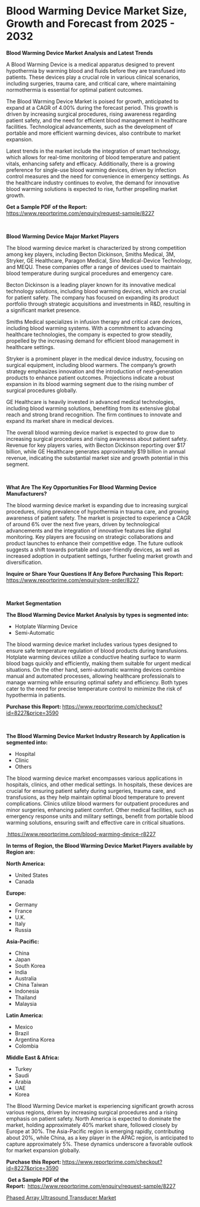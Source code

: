 <p><h1>Blood Warming Device Market Size, Growth and Forecast from 2025 - 2032</h1></p><p><strong>Blood Warming Device Market Analysis and Latest Trends</strong></p>
<p><p>A Blood Warming Device is a medical apparatus designed to prevent hypothermia by warming blood and fluids before they are transfused into patients. These devices play a crucial role in various clinical scenarios, including surgeries, trauma care, and critical care, where maintaining normothermia is essential for optimal patient outcomes.</p><p>The Blood Warming Device Market is poised for growth, anticipated to expand at a CAGR of 4.00% during the forecast period. This growth is driven by increasing surgical procedures, rising awareness regarding patient safety, and the need for efficient blood management in healthcare facilities. Technological advancements, such as the development of portable and more efficient warming devices, also contribute to market expansion.</p><p>Latest trends in the market include the integration of smart technology, which allows for real-time monitoring of blood temperature and patient vitals, enhancing safety and efficacy. Additionally, there is a growing preference for single-use blood warming devices, driven by infection control measures and the need for convenience in emergency settings. As the healthcare industry continues to evolve, the demand for innovative blood warming solutions is expected to rise, further propelling market growth.</p></p>
<p><strong>Get a Sample PDF of the Report:&nbsp;</strong> <a href="https://www.reportprime.com/enquiry/request-sample/8227?utm_campaign=3557&utm_medium=2&utm_source=Github&utm_content=ia&utm_term=19032025&utm_id=blood-warming-device">https://www.reportprime.com/enquiry/request-sample/8227</a></p>
<p>&nbsp;</p>
<p><strong>Blood Warming Device Major Market Players</strong></p>
<p><p>The blood warming device market is characterized by strong competition among key players, including Becton Dickinson, Smiths Medical, 3M, Stryker, GE Healthcare, Paragon Medical, Sino Medical-Device Technology, and MEQU. These companies offer a range of devices used to maintain blood temperature during surgical procedures and emergency care.</p><p>Becton Dickinson is a leading player known for its innovative medical technology solutions, including blood warming devices, which are crucial for patient safety. The company has focused on expanding its product portfolio through strategic acquisitions and investments in R&D, resulting in a significant market presence.</p><p>Smiths Medical specializes in infusion therapy and critical care devices, including blood warming systems. With a commitment to advancing healthcare technologies, the company is expected to grow steadily, propelled by the increasing demand for efficient blood management in healthcare settings.</p><p>Stryker is a prominent player in the medical device industry, focusing on surgical equipment, including blood warmers. The company’s growth strategy emphasizes innovation and the introduction of next-generation products to enhance patient outcomes. Projections indicate a robust expansion in its blood warming segment due to the rising number of surgical procedures globally.</p><p>GE Healthcare is heavily invested in advanced medical technologies, including blood warming solutions, benefiting from its extensive global reach and strong brand recognition. The firm continues to innovate and expand its market share in medical devices.</p><p>The overall blood warming device market is expected to grow due to increasing surgical procedures and rising awareness about patient safety. Revenue for key players varies, with Becton Dickinson reporting over $17 billion, while GE Healthcare generates approximately $19 billion in annual revenue, indicating the substantial market size and growth potential in this segment.</p></p>
<p>&nbsp;</p>
<p><strong>What Are The Key Opportunities For Blood Warming Device Manufacturers?</strong></p>
<p><p>The blood warming device market is expanding due to increasing surgical procedures, rising prevalence of hypothermia in trauma care, and growing awareness of patient safety. The market is projected to experience a CAGR of around 6% over the next five years, driven by technological advancements and the integration of innovative features like digital monitoring. Key players are focusing on strategic collaborations and product launches to enhance their competitive edge. The future outlook suggests a shift towards portable and user-friendly devices, as well as increased adoption in outpatient settings, further fueling market growth and diversification.</p></p>
<p><strong>Inquire or Share Your Questions If Any Before Purchasing This Report:</strong> <a href="https://www.reportprime.com/enquiry/pre-order/8227?utm_campaign=3557&utm_medium=2&utm_source=Github&utm_content=ia&utm_term=19032025&utm_id=blood-warming-device">https://www.reportprime.com/enquiry/pre-order/8227</a></p>
<p>&nbsp;</p>
<p><strong>Market Segmentation</strong></p>
<p><strong>The Blood Warming Device Market Analysis by types is segmented into:</strong></p>
<p><ul><li>Hotplate Warming Device</li><li>Semi-Automatic</li></ul></p>
<p><p>The blood warming device market includes various types designed to ensure safe temperature regulation of blood products during transfusions. Hotplate warming devices utilize a conductive heating surface to warm blood bags quickly and efficiently, making them suitable for urgent medical situations. On the other hand, semi-automatic warming devices combine manual and automated processes, allowing healthcare professionals to manage warming while ensuring optimal safety and efficiency. Both types cater to the need for precise temperature control to minimize the risk of hypothermia in patients.</p></p>
<p><strong>Purchase this Report:&nbsp;</strong><a href="https://www.reportprime.com/checkout?id=8227&price=3590&utm_campaign=3557&utm_medium=2&utm_source=Github&utm_content=ia&utm_term=19032025&utm_id=blood-warming-device">https://www.reportprime.com/checkout?id=8227&price=3590</a></p>
<p>&nbsp;</p>
<p><strong>The Blood Warming Device Market Industry Research by Application is segmented into:</strong></p>
<p><ul><li>Hospital</li><li>Clinic</li><li>Others</li></ul></p>
<p><p>The blood warming device market encompasses various applications in hospitals, clinics, and other medical settings. In hospitals, these devices are crucial for ensuring patient safety during surgeries, trauma care, and transfusions, as they help maintain optimal blood temperature to prevent complications. Clinics utilize blood warmers for outpatient procedures and minor surgeries, enhancing patient comfort. Other medical facilities, such as emergency response units and military settings, benefit from portable blood warming solutions, ensuring swift and effective care in critical situations.</p></p>
<p><a href="https://www.reportprime.com/blood-warming-device-r8227?utm_campaign=3557&utm_medium=2&utm_source=Github&utm_content=ia&utm_term=19032025&utm_id=blood-warming-device">&nbsp;https://www.reportprime.com/blood-warming-device-r8227</a></p>
<p><strong>In terms of Region, the Blood Warming Device Market Players available by Region are:</strong></p>
<p>
    <p> <strong> North America: </strong>
        <ul>
            <li>United States</li>
            <li>Canada</li>
        </ul>
        </p> 
    <p> <strong> Europe: </strong>
        <ul>
            <li>Germany</li>
            <li>France</li>
            <li>U.K.</li>
            <li>Italy</li>
            <li>Russia</li>
        </ul>
        </p> 
    <p> <strong> Asia-Pacific: </strong>
        <ul>
            <li>China</li>
            <li>Japan</li>
            <li>South Korea</li>
            <li>India</li>
            <li>Australia</li>
            <li>China Taiwan</li>
            <li>Indonesia</li>
            <li>Thailand</li>
            <li>Malaysia</li>
        </ul>
        </p> 
    <p> <strong> Latin America: </strong>
        <ul>
            <li>Mexico</li>
            <li>Brazil</li>
            <li>Argentina Korea</li>
            <li>Colombia</li>
        </ul>
        </p> 
    <p> <strong> Middle East & Africa: </strong>
        <ul>
            <li>Turkey</li>
            <li>Saudi</li>
            <li>Arabia</li>
            <li>UAE</li>
            <li>Korea</li>
        </ul>
    </p>
    </p>
<p><p>The Blood Warming Device market is experiencing significant growth across various regions, driven by increasing surgical procedures and a rising emphasis on patient safety. North America is expected to dominate the market, holding approximately 40% market share, followed closely by Europe at 30%. The Asia-Pacific region is emerging rapidly, contributing about 20%, while China, as a key player in the APAC region, is anticipated to capture approximately 5%. These dynamics underscore a favorable outlook for market expansion globally.</p></p>
<p><strong>Purchase this Report: </strong><a href="https://www.reportprime.com/checkout?id=8227&price=3590&utm_campaign=3557&utm_medium=2&utm_source=Github&utm_content=ia&utm_term=19032025&utm_id=blood-warming-device">https://www.reportprime.com/checkout?id=8227&price=3590</a></p>
<p>&nbsp;<strong>Get a Sample PDF of the Report:&nbsp;&nbsp;</strong><a href="https://www.reportprime.com/enquiry/request-sample/8227?utm_campaign=3557&utm_medium=2&utm_source=Github&utm_content=ia&utm_term=19032025&utm_id=blood-warming-device">https://www.reportprime.com/enquiry/request-sample/8227</a></p>
<p><strong></strong></p>
<p><p><a href="https://github.com/sentoljinqiu/Market-Research-Report-List-1/blob/main/phased-array-ultrasound-transducer-market.md?utm_campaign=3557&utm_medium=2&utm_source=Github&utm_content=ia&utm_term=19032025&utm_id=blood-warming-device">Phased Array Ultrasound Transducer Market</a></p></p>